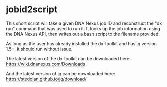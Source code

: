 # jobid2script

This short script will take a given DNA Nexus job ID and reconstruct the "dx run" command that was used to run it. It looks up the job information using the DNA Nexus API, then writes out a bash script to the filename provided.

As long as the user has already installed the dx-toolkit and has jq version 1.5+, it should run without issue.

The latest version of the dx-toolkit can be downloaded here: https://wiki.dnanexus.com/Downloads

And the latest version of jq can be downloaded here: https://stedolan.github.io/jq/download/
